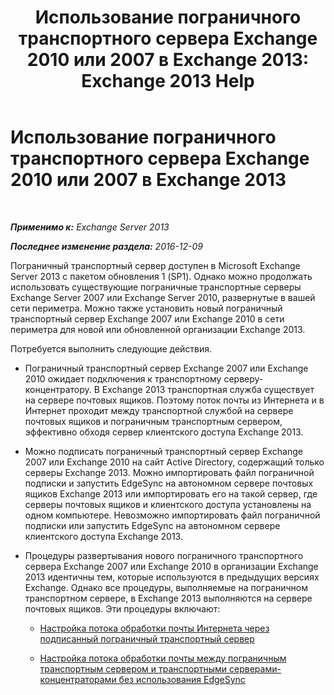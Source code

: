 ﻿---
title: 'Использование пограничного транспортного сервера Exchange 2010 или 2007 в Exchange 2013: Exchange 2013 Help'
TOCTitle: Использование пограничного транспортного сервера Exchange 2010 или 2007 в Exchange 2013
ms:assetid: ce99b4bd-868c-4767-9009-e22c17ac0ac7
ms:mtpsurl: https://technet.microsoft.com/ru-ru/library/JJ150569(v=EXCHG.150)
ms:contentKeyID: 50489100
ms.date: 04/30/2018
mtps_version: v=EXCHG.150
ms.translationtype: HT
---

# Использование пограничного транспортного сервера Exchange 2010 или 2007 в Exchange 2013

 

_**Применимо к:** Exchange Server 2013_

_**Последнее изменение раздела:** 2016-12-09_

Пограничный транспортный сервер доступен в Microsoft Exchange Server 2013 с пакетом обновления 1 (SP1). Однако можно продолжать использовать существующие пограничные транспортные серверы Exchange Server 2007 или Exchange Server 2010, развернутые в вашей сети периметра. Можно также установить новый пограничный транспортный сервер Exchange 2007 или Exchange 2010 в сети периметра для новой или обновленной организации Exchange 2013.

Потребуется выполнить следующие действия.

  - Пограничный транспортный сервер Exchange 2007 или Exchange 2010 ожидает подключения к транспортному серверу-концентратору. В Exchange 2013 транспортная служба существует на сервере почтовых ящиков. Поэтому поток почты из Интернета и в Интернет проходит между транспортной службой на сервере почтовых ящиков и пограничным транспортным сервером, эффективно обходя сервер клиентского доступа Exchange 2013.

  - Можно подписать пограничный транспортный сервер Exchange 2007 или Exchange 2010 на сайт Active Directory, содержащий только серверы Exchange 2013. Можно импортировать файл пограничной подписки и запустить EdgeSync на автономном сервере почтовых ящиков Exchange 2013 или импортировать его на такой сервер, где серверы почтовых ящиков и клиентского доступа установлены на одном компьютере. Невозможно импортировать файл пограничной подписки или запустить EdgeSync на автономном сервере клиентского доступа Exchange 2013.

  - Процедуры развертывания нового пограничного транспортного сервера Exchange 2007 или Exchange 2010 в организации Exchange 2013 идентичны тем, которые используются в предыдущих версиях Exchange. Однако все процедуры, выполняемые на пограничном транспортном сервере, в Exchange 2013 выполняются на сервере почтовых ящиков. Эти процедуры включают:
    
      - [Настройка потока обработки почты Интернета через подписанный пограничный транспортный сервер](https://go.microsoft.com/fwlink/p/?linkid=275859)
    
      - [Настройка потока обработки почты между пограничным транспортным сервером и транспортными серверами-концентраторами без использования EdgeSync](https://go.microsoft.com/fwlink/p/?linkid=276661)

